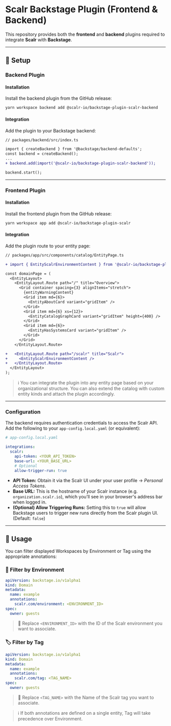 # Scalr Backstage Plugin (Frontend & Backend)

This repository provides both the **frontend** and **backend** plugins required to integrate **Scalr** with **Backstage**.

---

## 🔧 Setup

### Backend Plugin

#### Installation

Install the backend plugin from the GitHub release:

```bash
yarn workspace backend add @scalr-io/backstage-plugin-scalr-backend
```

#### Integration

Add the plugin to your Backstage backend:

```diff
// packages/backend/src/index.ts

import { createBackend } from '@backstage/backend-defaults';
const backend = createBackend();
...
+ backend.add(import('@scalr-io/backstage-plugin-scalr-backend'));

backend.start();
```

---

### Frontend Plugin

#### Installation

Install the frontend plugin from the GitHub release:

```bash
yarn workspace app add @scalr-io/backstage-plugin-scalr
```

#### Integration

Add the plugin route to your entity page:

```diff
// packages/app/src/components/catalog/EntityPage.ts

+ import { EntityScalrEnvironmentContent } from '@scalr-io/backstage-plugin-scalr';

const domainPage = (
  <EntityLayout>
    <EntityLayout.Route path="/" title="Overview">
      <Grid container spacing={3} alignItems="stretch">
        {entityWarningContent}
        <Grid item md={6}>
          <EntityAboutCard variant="gridItem" />
        </Grid>
        <Grid item md={6} xs={12}>
          <EntityCatalogGraphCard variant="gridItem" height={400} />
        </Grid>
        <Grid item md={6}>
          <EntityHasSystemsCard variant="gridItem" />
        </Grid>
      </Grid>
    </EntityLayout.Route>

+   <EntityLayout.Route path="/scalr" title="Scalr">
+     <EntityScalrEnvironmentContent />
+   </EntityLayout.Route>
  </EntityLayout>
);
```

> ℹ️ You can integrate the plugin into any entity page based on your organizational structure. You can also extend the catalog with custom entity kinds and attach the plugin accordingly.

---

### Configuration

The backend requires authentication credentials to access the Scalr API. Add the following to your `app-config.local.yaml` (or equivalent):

```yaml
# app-config.local.yaml

integrations:
  scalr:
    api-token: <YOUR_API_TOKEN>
    base-url: <YOUR_BASE_URL>
    # Optional
    allow-trigger-run: true
```

- **API Token:** Obtain it via the Scalr UI under your user profile → _Personal Access Tokens_.
- **Base URL:** This is the hostname of your Scalr instance (e.g. `organization.scalr.io`), which you’ll see in your browser's address bar when logged in.
- **(Optional) Allow Triggering Runs:** Setting this to `true` will allow Backstage users to trigger new runs directly from the Scalr plugin UI. (Default: `false`)

---

## 🚀 Usage

You can filter displayed Workspaces by Environment or Tag using the appropriate annotations:

### 🔧 Filter by Environment

```yaml
apiVersion: backstage.io/v1alpha1
kind: Domain
metadata:
  name: example
  annotations:
    scalr.com/environment: <ENVIRONMENT_ID>
spec:
  owner: guests
```

> 🔖 Replace `<ENVIRONMENT_ID>` with the ID of the Scalr environment you want to associate.

### 🏷️ Filter by Tag

```yaml
apiVersion: backstage.io/v1alpha1
kind: Domain
metadata:
  name: example
  annotations:
    scalr.com/tag: <TAG_NAME>
spec:
  owner: guests
```

> 🔖 Replace `<TAG_NAME>` with the Name of the Scalr tag you want to associate.

> ℹ️ If both annotations are defined on a single entity, Tag will take precedence over Environment.
